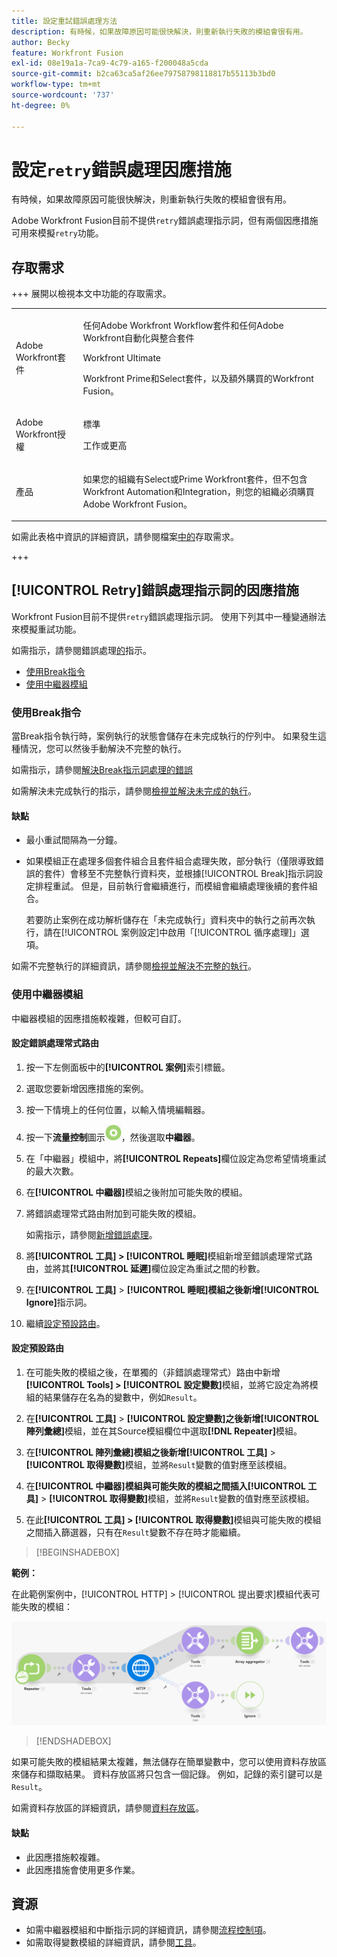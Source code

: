 ```yaml
---
title: 設定重試錯誤處理方法
description: 有時候，如果故障原因可能很快解決，則重新執行失敗的模組會很有用。
author: Becky
feature: Workfront Fusion
exl-id: 08e19a1a-7ca9-4c79-a165-f200048a5cda
source-git-commit: b2ca63ca5af26ee79758798118817b55113b3bd0
workflow-type: tm+mt
source-wordcount: '737'
ht-degree: 0%

---
```


# 設定`retry`錯誤處理因應措施

有時候，如果故障原因可能很快解決，則重新執行失敗的模組會很有用。

Adobe Workfront Fusion目前不提供`retry`錯誤處理指示詞，但有兩個因應措施可用來模擬`retry`功能。

## 存取需求

+++ 展開以檢視本文中功能的存取需求。

<table style="table-layout:auto">
 <col> 
 <col> 
 <tbody> 
  <tr> 
   <td role="rowheader">Adobe Workfront套件</td> 
   <td> <p>任何Adobe Workfront Workflow套件和任何Adobe Workfront自動化與整合套件</p><p>Workfront Ultimate</p><p>Workfront Prime和Select套件，以及額外購買的Workfront Fusion。</p> </td> 
  </tr> 
  <tr data-mc-conditions=""> 
   <td role="rowheader">Adobe Workfront授權</td> 
   <td> <p>標準</p><p>工作或更高</p> </td> 
  </tr> 
  <tr> 
   <td role="rowheader">產品</td> 
   <td>
   <p>如果您的組織有Select或Prime Workfront套件，但不包含Workfront Automation和Integration，則您的組織必須購買Adobe Workfront Fusion。</li></ul>
   </td> 
  </tr>
 </tbody> 
</table>

如需此表格中資訊的詳細資訊，請參閱檔案[中的](/help/workfront-fusion/references/licenses-and-roles/access-level-requirements-in-documentation.md)存取需求。

+++

## [!UICONTROL Retry]錯誤處理指示詞的因應措施

Workfront Fusion目前不提供`retry`錯誤處理指示詞。 使用下列其中一種變通辦法來模擬重試功能。

如需指示，請參閱錯誤處理[的](/help/workfront-fusion/references/errors/directives-for-error-handling.md)指示。

* [使用Break指令](#use-the-break-directive)
* [使用中繼器模組](#use-the-repeater-module)

### 使用Break指令

當Break指令執行時，案例執行的狀態會儲存在未完成執行的佇列中。 如果發生這種情況，您可以然後手動解決不完整的執行。

如需指示，請參閱[解決Break指示詞處理的錯誤](/help/workfront-fusion/create-scenarios/config-error-handling/resolve-error-from-break-directive.md)

如需解決未完成執行的指示，請參閱[檢視並解決未完成的執行](/help/workfront-fusion/manage-scenarios/view-and-resolve-incomplete-executions.md)。

#### 缺點

* 最小重試間隔為一分鐘。
* 如果模組正在處理多個套件組合且套件組合處理失敗，部分執行（僅限導致錯誤的套件）會移至不完整執行資料夾，並根據[!UICONTROL Break]指示詞設定排程重試。 但是，目前執行會繼續進行，而模組會繼續處理後續的套件組合。

  若要防止案例在成功解析儲存在「未完成執行」資料夾中的執行之前再次執行，請在[!UICONTROL 案例設定]中啟用「[!UICONTROL 循序處理]」選項。

如需不完整執行的詳細資訊，請參閱[檢視並解決不完整的執行](/help/workfront-fusion/manage-scenarios/view-and-resolve-incomplete-executions.md)。

### 使用中繼器模組

中繼器模組的因應措施較複雜，但較可自訂。

#### 設定錯誤處理常式路由

1. 按一下左側面板中的&#x200B;**[!UICONTROL 案例]**&#x200B;索引標籤。
1. 選取您要新增因應措施的案例。
1. 按一下情境上的任何位置，以輸入情境編輯器。
1. 按一下&#x200B;**流量控制**&#x200B;圖示![流量控制](assets/flow-control-icon.png)，然後選取&#x200B;**中繼器**。
1. 在「中繼器」模組中，將&#x200B;**[!UICONTROL Repeats]**&#x200B;欄位設定為您希望情境重試的最大次數。
1. 在&#x200B;**[!UICONTROL 中繼器]**&#x200B;模組之後附加可能失敗的模組。
1. 將錯誤處理常式路由附加到可能失敗的模組。

   如需指示，請參閱[新增錯誤處理](/help/workfront-fusion/create-scenarios/config-error-handling/error-handling.md)。
1. 將&#x200B;**[!UICONTROL 工具] > [!UICONTROL 睡眠]**&#x200B;模組新增至錯誤處理常式路由，並將其&#x200B;**[!UICONTROL 延遲]**&#x200B;欄位設定為重試之間的秒數。

1. 在&#x200B;**[!UICONTROL 工具]** > **[!UICONTROL 睡眠]模組之後新增[!UICONTROL Ignore]**&#x200B;指示詞。
1. 繼續[設定預設路由](#configure-the-default-route)。

#### 設定預設路由

1. 在可能失敗的模組之後，在單獨的（非錯誤處理常式）路由中新增&#x200B;**[!UICONTROL Tools] > [!UICONTROL 設定變數]**&#x200B;模組，並將它設定為將模組的結果儲存在名為的變數中，例如`Result`。

1. 在&#x200B;**[!UICONTROL 工具]** > **[!UICONTROL 設定變數]之後新增[!UICONTROL 陣列彙總]**&#x200B;模組，並在其Source模組欄位中選取&#x200B;**[!DNL Repeater]**&#x200B;模組。

1. 在&#x200B;**[!UICONTROL 陣列彙總]模組之後新增[!UICONTROL 工具]** > **[!UICONTROL 取得變數]**&#x200B;模組，並將`Result`變數的值對應至該模組。

1. 在&#x200B;**[!UICONTROL 中繼器]模組與可能失敗的模組之間插入[!UICONTROL 工具]** > **[!UICONTROL 取得變數]**&#x200B;模組，並將`Result`變數的值對應至該模組。

1. 在此&#x200B;**[!UICONTROL 工具] > [!UICONTROL 取得變數]**&#x200B;模組與可能失敗的模組之間插入篩選器，只有在`Result`變數不存在時才能繼續。

>[!BEGINSHADEBOX]

**範例：**

在此範例案例中，[!UICONTROL HTTP] > [!UICONTROL 提出要求]模組代表可能失敗的模組：

![HTTP提出要求](assets/http-make-request.png)

>[!ENDSHADEBOX]

如果可能失敗的模組結果太複雜，無法儲存在簡單變數中，您可以使用資料存放區來儲存和擷取結果。 資料存放區將只包含一個記錄。 例如，記錄的索引鍵可以是`Result`。

如需資料存放區的詳細資訊，請參閱[資料存放區](/help/workfront-fusion/create-scenarios/map-data/data-stores.md)。

#### 缺點

* 此因應措施較複雜。
* 此因應措施會使用更多作業。

## 資源

* 如需中繼器模組和中斷指示詞的詳細資訊，請參閱[流程控制項](/help/workfront-fusion/references/apps-and-modules/tools-and-transformers/flow-control.md)。
* 如需取得變數模組的詳細資訊，請參閱[工具](/help/workfront-fusion/references/apps-and-modules/tools-and-transformers/tools-modules.md)。
